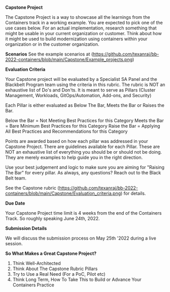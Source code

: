 **Capstone Project**

The Capstone Project is a way to showcase all the learnings from the Containers track in a working example. You are expected to pick one of the use cases below. For an actual implementation, research something that might be usable in your current organization or customer. Think about how it might be used to build modernization using containers within your organization or in the customer organization.

**Scenarios**
See the example scenarios at (https://github.com/texanraj/bb-2022-containers/blob/main/Capstone/Example_projects.png)

**Evaluation Criteria**

Your Capstone project will be evaluated by a Specialist SA Panel and the Blackbelt Program team using the criteria in this rubric. The rubric is NOT an exhaustive list of Do's and Don'ts. It is meant to serve as Pillars (Cluster Management, Workloads, GitOps/Automation, Add-ons, and Security) 

Each Pillar is either evaluated as Below The Bar, Meets the Bar or Raises the Bar.

Below the Bar = Not Meeting Best Practices for this Category
Meets the Bar = Bare Minimum Best Practices for this Category
Raise the Bar = Applying All Best Practices and Recommendations for this Category

Points are awarded based on how each pillar was addressed in your Capstone Project. There are guidelines available for each Pillar. These are NOT an exhaustive list of everything you should be or should not be doing. They are merely examples to help guide you in the right direction. 

Use your best judgement and logic to make sure you are aiming for "Raising The Bar" for every pillar. As always, any questions? Reach out to the Black Belt team.

See the Capstone rubric (https://github.com/texanraj/bb-2022-containers/blob/main/Capstone/Evaluation_criteria.png) for details.

**Due Date**

Your Capstone Project time limit is 4 weeks from the end of the Containers Track. So roughly speaking June 24th, 2022.

**Submission Details**

We will discuss the submission process on May 25th '2022 during a live session.

**So What Makes a Great Capstone Project?**

1. Think Well-Architected
2. Think About The Capstone Rubric Pillars
3. Try to Use a Real Need (For a PoC, Pilot etc)
4. Think Long Term, How To Take This to Build or Advance Your Containers Practice

